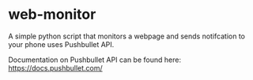 # web-monitor
A simple python script that monitors a webpage and sends notifcation to your phone uses Pushbullet API.

Documentation on Pushbullet API can be found here:
https://docs.pushbullet.com/
